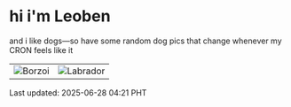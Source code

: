 # hi i'm Leoben

and i like dogs—so have some random dog pics that change whenever my CRON feels like it

|  |  |
|--------|----------|
| ![Borzoi](https://random-dog-vercel.vercel.app/api/random-borzoi?v=1751055675) | ![Labrador](https://random-dog-vercel.vercel.app/api/random-labrador?v=1751055675) |

Last updated: 2025-06-28 04:21 PHT
